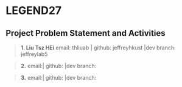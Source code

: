 # LEGEND27
## Project Problem Statement and Activities



> **1. Liu Tsz HEi** 
> email: thliuab | github: jeffreyhkust |dev branch: jeffreylab5
>


> **2.** 
> email:| github: |dev branch:
>

> **3.** 
> email:| github: |dev branch:
>
